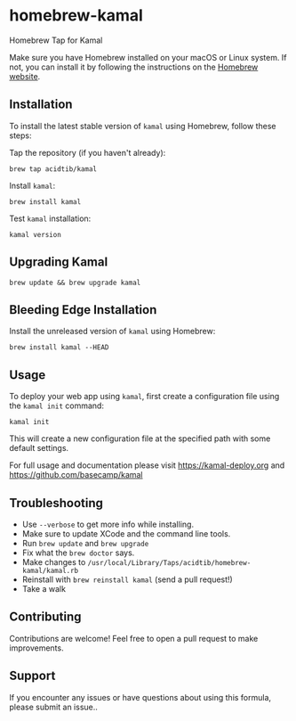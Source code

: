 homebrew-kamal
=================

Homebrew Tap for Kamal

Make sure you have Homebrew installed on your macOS or Linux system. If not, you can install it by following the instructions on the [Homebrew website](https://brew.sh/).

## Installation
To install the latest stable version of `kamal` using Homebrew, follow these steps:

Tap the repository (if you haven't already):
```
brew tap acidtib/kamal
```

Install `kamal`:
```
brew install kamal
```

Test `kamal` installation:
```
kamal version
```

## Upgrading Kamal
```
brew update && brew upgrade kamal
```

## Bleeding Edge Installation
Install the unreleased version of `kamal` using Homebrew:
```
brew install kamal --HEAD
```

## Usage
To deploy your web app using `kamal`, first create a configuration file using the `kamal init` command:
```
kamal init
```
This will create a new configuration file at the specified path with some default settings.

For full usage and documentation please visit https://kamal-deploy.org and https://github.com/basecamp/kamal


## Troubleshooting

* Use `--verbose` to get more info while installing.
* Make sure to update XCode and the command line tools.
* Run `brew update` and `brew upgrade`
* Fix what the `brew doctor` says.
* Make changes to `/usr/local/Library/Taps/acidtib/homebrew-kamal/kamal.rb`
* Reinstall with `brew reinstall kamal` (send a pull request!)
* Take a walk

## Contributing
Contributions are welcome! Feel free to open a pull request to make improvements.

## Support
If you encounter any issues or have questions about using this formula, please submit an issue..
